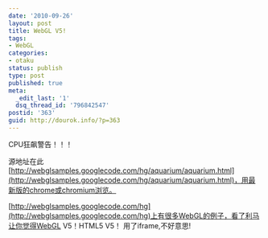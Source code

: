 ```yaml
---
date: '2010-09-26'
layout: post
title: WebGL V5!
tags:
- WebGL
categories:
- otaku
status: publish
type: post
published: true
meta:
  _edit_last: '1'
  dsq_thread_id: '796842547'
postid: '363'
guid: http://dourok.info/?p=363
---
```

CPU狂飙警告！！！

源地址在此[http://webglsamples.googlecode.com/hg/aquarium/aquarium.html](http://webglsamples.googlecode.com/hg/aquarium/aquarium.html)，用最新版的chrome或chromium浏览。

[http://webglsamples.googlecode.com/hg](http://webglsamples.googlecode.com/hg)上有很多WebGL的例子，看了利马让你觉得WebGL
V5！HTML5 V5！ 用了iframe,不好意思!
